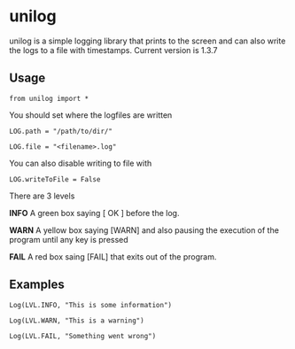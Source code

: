 # unilog

unilog is a simple logging library that prints to the screen and can also write the logs to a file with timestamps.
Current version is 1.3.7

## Usage
`from unilog import *`

You should set where the logfiles are written

`LOG.path = "/path/to/dir/"`

`LOG.file = "<filename>.log"`

You can also disable writing to file with

`LOG.writeToFile = False`


There are 3 levels

**INFO** A green box saying [ OK ] before the log.

**WARN** A yellow box saying [WARN] and also pausing the execution of the program until any key is pressed

**FAIL** A red box saing [FAIL] that exits out of the program.

## Examples

`Log(LVL.INFO, "This is some information")`

`Log(LVL.WARN, "This is a warning")`

`Log(LVL.FAIL, "Something went wrong")`
